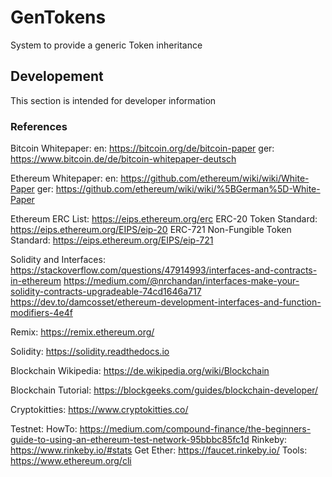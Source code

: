 # GenTokens
System to provide a generic Token inheritance

## Developement
This section is intended for developer information

### References

Bitcoin Whitepaper:
en: https://bitcoin.org/de/bitcoin-paper
ger: https://www.bitcoin.de/de/bitcoin-whitepaper-deutsch

Ethereum Whitepaper:
en: https://github.com/ethereum/wiki/wiki/White-Paper
ger: https://github.com/ethereum/wiki/wiki/%5BGerman%5D-White-Paper

Ethereum ERC List:
https://eips.ethereum.org/erc
ERC-20 Token Standard: https://eips.ethereum.org/EIPS/eip-20
ERC-721 Non-Fungible Token Standard: https://eips.ethereum.org/EIPS/eip-721

Solidity and Interfaces:
https://stackoverflow.com/questions/47914993/interfaces-and-contracts-in-ethereum
https://medium.com/@nrchandan/interfaces-make-your-solidity-contracts-upgradeable-74cd1646a717
https://dev.to/damcosset/ethereum-development-interfaces-and-function-modifiers-4e4f

Remix:
https://remix.ethereum.org/

Solidity:
https://solidity.readthedocs.io

Blockchain Wikipedia:
https://de.wikipedia.org/wiki/Blockchain

Blockchain Tutorial:
https://blockgeeks.com/guides/blockchain-developer/

Cryptokitties:
https://www.cryptokitties.co/

Testnet:
HowTo: https://medium.com/compound-finance/the-beginners-guide-to-using-an-ethereum-test-network-95bbbc85fc1d
Rinkeby: https://www.rinkeby.io/#stats
Get Ether: https://faucet.rinkeby.io/
Tools: https://www.ethereum.org/cli
